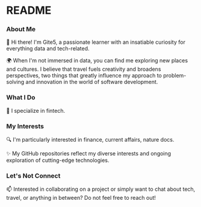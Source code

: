 # README

### About Me

👋 Hi there! I'm Gite5, a passionate learner with an insatiable curiosity for everything data and tech-related.

🌍 When I'm not immersed in data, you can find me exploring new places and cultures. I believe that travel fuels creativity and broadens perspectives, two things that greatly influence my approach to problem-solving and innovation in the world of software development.

### What I Do

🚀 I specialize in fintech.

### My Interests

🔍 I'm particularly interested in finance, current affairs, nature docs.

✨ My GitHub repositories reflect my diverse interests and ongoing exploration of cutting-edge technologies.

### Let's Not Connect

📫 Interested in collaborating on a project or simply want to chat about tech, travel, or anything in between? Do not feel free to reach out! 

